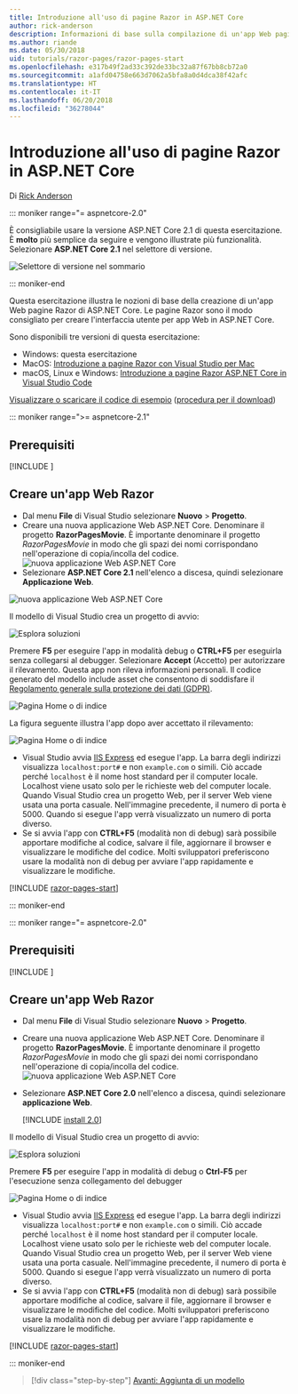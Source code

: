 ```yaml
---
title: Introduzione all'uso di pagine Razor in ASP.NET Core
author: rick-anderson
description: Informazioni di base sulla compilazione di un'app Web pagine Razor di ASP.NET Core. Pagine Razor è una funzionalità consigliata per carichi di lavoro Web in ASP.NET Core.
ms.author: riande
ms.date: 05/30/2018
uid: tutorials/razor-pages/razor-pages-start
ms.openlocfilehash: e317b49f2ad33c392de33bc32a87f67bb8cb72a0
ms.sourcegitcommit: a1afd04758e663d7062a5bfa8a0d4dca38f42afc
ms.translationtype: HT
ms.contentlocale: it-IT
ms.lasthandoff: 06/20/2018
ms.locfileid: "36278044"
---
```

# <a name="get-started-with-razor-pages-in-aspnet-core"></a>Introduzione all'uso di pagine Razor in ASP.NET Core

Di [Rick Anderson](https://twitter.com/RickAndMSFT)

::: moniker range="= aspnetcore-2.0"

È consigliabile usare la versione ASP.NET Core 2.1 di questa esercitazione. È **molto** più semplice da seguire e vengono illustrate più funzionalità. Selezionare **ASP.NET Core 2.1** nel selettore di versione.

![Selettore di versione nel sommario](razor-pages-start/_static/v21.png)

::: moniker-end

Questa esercitazione illustra le nozioni di base della creazione di un'app Web pagine Razor di ASP.NET Core. Le pagine Razor sono il modo consigliato per creare l'interfaccia utente per app Web in ASP.NET Core.

Sono disponibili tre versioni di questa esercitazione:

* Windows: questa esercitazione
* MacOS: [Introduzione a pagine Razor con Visual Studio per Mac](xref:tutorials/razor-pages-mac/razor-pages-start)
* macOS, Linux e Windows: [Introduzione a pagine Razor ASP.NET Core in Visual Studio Code](xref:tutorials/razor-pages-vsc/razor-pages-start)

[Visualizzare o scaricare il codice di esempio](https://github.com/aspnet/Docs/tree/master/aspnetcore/tutorials/razor-pages/razor-pages-start/sample) ([procedura per il download](xref:tutorials/index#how-to-download-a-sample))

::: moniker range=">= aspnetcore-2.1"

## <a name="prerequisites"></a>Prerequisiti

[!INCLUDE [](~/includes/net-core-prereqs-windows.md) [](~/includes/net-core-prereqs-windows.md)]

## <a name="create-a-razor-web-app"></a>Creare un'app Web Razor

* Dal menu **File** di Visual Studio selezionare **Nuovo** > **Progetto**.
* Creare una nuova applicazione Web ASP.NET Core. Denominare il progetto **RazorPagesMovie**. È importante denominare il progetto *RazorPagesMovie* in modo che gli spazi dei nomi corrispondano nell'operazione di copia/incolla del codice.
 ![nuova applicazione Web ASP.NET Core](razor-pages-start/_static/np_2.1.png)
* Selezionare **ASP.NET Core 2.1** nell'elenco a discesa, quindi selezionare **Applicazione Web**.

 ![nuova applicazione Web ASP.NET Core](razor-pages-start/_static/np_2_2.1.png)

Il modello di Visual Studio crea un progetto di avvio:

![Esplora soluzioni](razor-pages-start/_static/se2.1.png)

Premere **F5** per eseguire l'app in modalità debug o **CTRL+F5** per eseguirla senza collegarsi al debugger. Selezionare **Accept** (Accetto) per autorizzare il rilevamento. Questa app non rileva informazioni personali. Il codice generato del modello include asset che consentono di soddisfare il [Regolamento generale sulla protezione dei dati (GDPR)](xref:security/gdpr).

![Pagina Home o di indice](razor-pages-start/_static/homeGDPR.png)

La figura seguente illustra l'app dopo aver accettato il rilevamento:

![Pagina Home o di indice](razor-pages-start/_static/home2.1.png)

* Visual Studio avvia [IIS Express](/iis/extensions/introduction-to-iis-express/iis-express-overview) ed esegue l'app. La barra degli indirizzi visualizza `localhost:port#` e non `example.com` o simili. Ciò accade perché `localhost` è il nome host standard per il computer locale. Localhost viene usato solo per le richieste web del computer locale. Quando Visual Studio crea un progetto Web, per il server Web viene usata una porta casuale. Nell'immagine precedente, il numero di porta è 5000. Quando si esegue l'app verrà visualizzato un numero di porta diverso.
* Se si avvia l'app con **CTRL+F5** (modalità non di debug) sarà possibile apportare modifiche al codice, salvare il file, aggiornare il browser e visualizzare le modifiche del codice. Molti sviluppatori preferiscono usare la modalità non di debug per avviare l'app rapidamente e visualizzare le modifiche.

[!INCLUDE [razor-pages-start](~/includes/RP/2.1/razor-pages-start.md)]

::: moniker-end

::: moniker range="= aspnetcore-2.0"

## <a name="prerequisites"></a>Prerequisiti

[!INCLUDE [](~/includes/net-core-prereqs-windows.md) [](~/includes/net-core-prereqs-windows.md)]

## <a name="create-a-razor-web-app"></a>Creare un'app Web Razor

* Dal menu **File** di Visual Studio selezionare **Nuovo** > **Progetto**.
* Creare una nuova applicazione Web ASP.NET Core. Denominare il progetto **RazorPagesMovie**. È importante denominare il progetto *RazorPagesMovie* in modo che gli spazi dei nomi corrispondano nell'operazione di copia/incolla del codice.
  ![nuova applicazione Web ASP.NET Core](../../razor-pages/index/_static/np.png)
* Selezionare **ASP.NET Core 2.0** nell'elenco a discesa, quindi selezionare **applicazione Web**.

  [!INCLUDE [install 2.0](~/includes/dotnetcore-on-dotnetfx-vs.md)]

Il modello di Visual Studio crea un progetto di avvio:

![Esplora soluzioni](razor-pages-start/_static/se.png)

Premere **F5** per eseguire l'app in modalità di debug o **Ctrl-F5** per l'esecuzione senza collegamento del debugger

![Pagina Home o di indice](razor-pages-start/_static/home.png)

* Visual Studio avvia [IIS Express](/iis/extensions/introduction-to-iis-express/iis-express-overview) ed esegue l'app. La barra degli indirizzi visualizza `localhost:port#` e non `example.com` o simili. Ciò accade perché `localhost` è il nome host standard per il computer locale. Localhost viene usato solo per le richieste web del computer locale. Quando Visual Studio crea un progetto Web, per il server Web viene usata una porta casuale. Nell'immagine precedente, il numero di porta è 5000. Quando si esegue l'app verrà visualizzato un numero di porta diverso.
* Se si avvia l'app con **CTRL+F5** (modalità non di debug) sarà possibile apportare modifiche al codice, salvare il file, aggiornare il browser e visualizzare le modifiche del codice. Molti sviluppatori preferiscono usare la modalità non di debug per avviare l'app rapidamente e visualizzare le modifiche.

[!INCLUDE [razor-pages-start](~/includes/RP/2.1/razor-pages-start.md)]

::: moniker-end

> [!div class="step-by-step"]
> [Avanti: Aggiunta di un modello](xref:tutorials/razor-pages/model)
